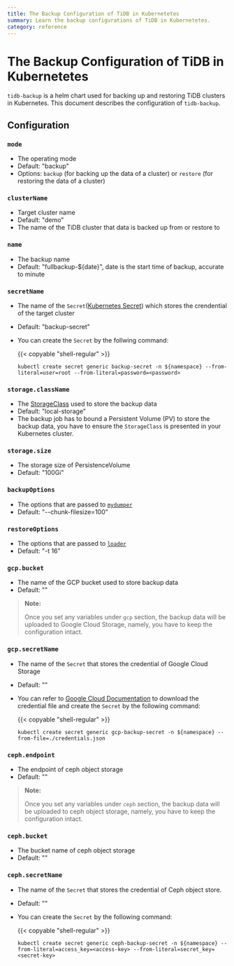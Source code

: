 ```yaml
---
title: The Backup Configuration of TiDB in Kubernetetes
summary: Learn the backup configurations of TiDB in Kubernetetes.
category: reference
---
```


# The Backup Configuration of TiDB in Kubernetetes

`tidb-backup` is a helm chart used for backing up and restoring TiDB clusters in Kubernetes. This document describes the configuration of `tidb-backup`.

## Configuration

### `mode`

- The operating mode
- Default: "backup"
- Options: `backup` (for backing up the data of a cluster) or `restore` (for restoring the data of a cluster)

### `clusterName`

- Target cluster name
- Default: "demo"
- The name of the TiDB cluster that data is backed up from or restore to

### `name`

- The backup name
- Default: "fullbackup-${date}", date is the start time of backup, accurate to minute

### `secretName`

- The name of the `Secret`([Kubernetes Secret](https://kubernetes.io/docs/concepts/configuration/secret/)) which stores the crendential of the target cluster
- Default: "backup-secret"
- You can create the `Secret` by the follwing command:

    {{< copyable "shell-regular" >}}

    ```shell
    kubectl create secret generic backup-secret -n ${namespace} --from-literal=user=root --from-literal=password=<password>
    ```

### `storage.className`

- The [StorageClass](https://kubernetes.io/docs/concepts/storage/storage-classes/) used to store the backup data
- Default: "local-storage"
- The backup job has to bound a Persistent Volume (PV) to store the backup data, you have to ensure the `StorageClass` is presented in your Kubernetes cluster.

### `storage.size`

- The storage size of PersistenceVolume
- Default: "100Gi"

### `backupOptions`

- The options that are passed to [`mydumper`](https://github.com/maxbube/mydumper/blob/master/docs/mydumper_usage.rst#options)
- Default: "--chunk-filesize=100"

### `restoreOptions`

- The options that are passed to [`loader`](https://www.pingcap.com/docs-cn/tools/loader/)
- Default: "-t 16"

### `gcp.bucket`

- The name of the GCP bucket used to store backup data
- Default: ""

> **Note:**
>
> Once you set any variables under `gcp` section, the backup data will be uploaded to Google Cloud Storage, namely, you have to keep the configuration intact.

### `gcp.secretName`

- The name of the `Secret` that stores the credential of Google Cloud Storage
- Default: ""
- You can refer to [Google Cloud Documentation](https://cloud.google.com/docs/authentication/production#obtaining_and_providing_service_account_credentials_manually) to download the credential file and create the `Secret` by the following command:

    {{< copyable "shell-regular" >}}

    ```shell
    kubectl create secret generic gcp-backup-secret -n ${namespace} --from-file=./credentials.json
    ```

### `ceph.endpoint`

- The endpoint of ceph object storage
- Default: ""

> **Note:**
>
> Once you set any variables under `ceph` section, the backup data will be uploaded to ceph object storage, namely, you have to keep the configuration intact.

### `ceph.bucket`

- The bucket name of ceph object storage
- Default: ""

### `ceph.secretName`

- The name of the `Secret` that stores the credential of Ceph object store.
- Default: ""
- You can create the `Secret` by the following command:

    {{< copyable "shell-regular" >}}

    ```shell
    kubectl create secret generic ceph-backup-secret -n ${namespace} --from-literal=access_key=<access-key> --from-literal=secret_key=<secret-key>
    ```
